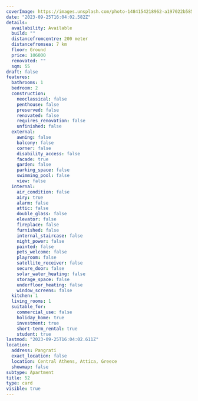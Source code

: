 ```yaml
---
coverImage: https://images.unsplash.com/photo-1484154218962-a197022b5858?ixlib=rb-4.0.3&ixid=M3wxMjA3fDB8MHxwaG90by1wYWdlfHx8fGVufDB8fHx8fA%3D%3D&auto=format&fit=crop&w=736&q=80
date: "2023-09-25T16:04:02.582Z"
details:
  availability: Available
  build: ""
  distancefromcentre: 200 meter
  distancefromsea: 7 km
  floor: Ground
  price: 106000
  renovated: ""
  sqm: 55
draft: false
features:
  bathrooms: 1
  bedroom: 2
  construction:
    neoclassical: false
    penthouse: false
    preserved: false
    renovated: false
    requires_renovation: false
    unfinished: false
  external:
    awning: false
    balcony: false
    corner: false
    disability_access: false
    facade: true
    garden: false
    parking_space: false
    swimming_pool: false
    view: false
  internal:
    air_condition: false
    airy: true
    alarm: false
    attic: false
    double_glass: false
    elevator: false
    fireplace: false
    furnished: false
    internal_staircase: false
    night_power: false
    painted: false
    pets_welcome: false
    playroom: false
    satellite_receiver: false
    secure_door: false
    solar_water_heating: false
    storage_space: false
    underfloor_heating: false
    window_screens: false
  kitchen: 1
  living_rooms: 1
  suitable_for:
    commercial_use: false
    holiday_home: true
    investment: true
    short-term_rental: true
    student: true
lastmod: "2023-09-25T16:04:02.611Z"
location:
  address: Pangrati
  exact_location: false
  location: Central Athens, Attica, Greece
  showmap: false
subtype: Apartment
title: 52
type: card
visible: true
---
```

